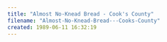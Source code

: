 ```yaml
---
title: "Almost No-Knead Bread - Cook's County"
filename: "Almost-No-Knead-Bread---Cooks-County"
created: 1989-06-11 16:32:19
---
```

